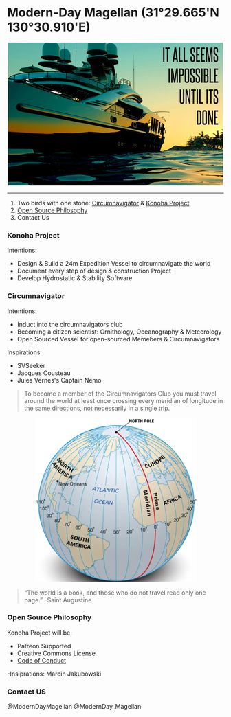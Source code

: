 # Modern-Day Magellan (31°29.665'N 130°30.910'E)
<p align="center">
  <img src="https://github.com/manasa151/konoha-project/blob/main/impossible.jpg?raw=true" alt="it all seem impossible, until it is done"/>
</p>
 
 ---
  1. Two birds with one stone: [Circumnavigator](#circumnavigator) & [Konoha Project](#konoha-project)
  1. [Open Source Philosophy](#open-source-philosophy)
  1. Contact Us


### Konoha Project
Intentions:
  - Design & Build a 24m Expedition Vessel to circumnavigate the world
  - Document every step of design & construction Project
  - Develop Hydrostatic & Stability Software
  
### Circumnavigator
Intentions:
- Induct into the circumnavigators club
- Becoming a citizen scientist: Ornithology, Oceanography & Meteorology
- Open Sourced Vessel for open-sourced Memebers & Circumnavigators

Inspirations:
-  SVSeeker
-  Jacques Cousteau
-  Jules Vernes's Captain Nemo
 
  >To become a member of the Circumnavigators Club you must travel around the world at least once crossing every meridian of longitude in the same directions, not necessarily in a single trip.

<p align="center">
  <img src="https://github.com/manasa151/konoha-project/blob/main/meridians.png?raw=true" alt="Sublime's custom image"/>
</p>
 
  >“The world is a book, and those who do not travel read only one page.”
  >-Saint Augustine

### Open Source Philosophy
Konoha Project will be:
  - Patreon Supported
  - Creative Commons License
  - [Code of Conduct](./CODE_OF_CONDUCT.md)
  
-Insiprations: Marcin Jakubowski

### Contact US
@ModernDayMagellan
@ModernDay_Magellan


